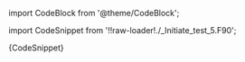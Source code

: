 import CodeBlock from '@theme/CodeBlock';

import CodeSnippet from '!!raw-loader!./_Initiate_test_5.F90';

<CodeBlock language="fortran">{CodeSnippet}</CodeBlock>
